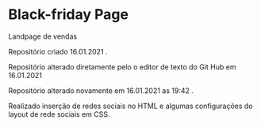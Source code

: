 # Black-friday Page
 
 Landpage de vendas 

Repositório criado 16.01.2021 . 

Repositório alterado diretamente pelo o editor de texto do Git Hub em 16.01.2021

Repositório alterado novamente em 16.01.2021 as 19:42 .

Realizado inserção de redes sociais no HTML e  algumas configurações do layout de rede sociais em CSS. 


